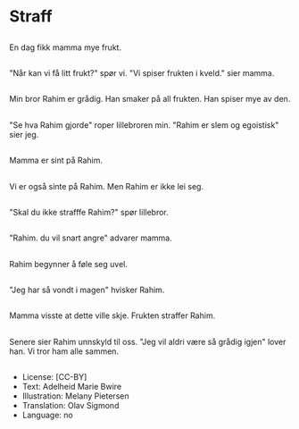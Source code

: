 # Straff

##
En dag fikk mamma mye frukt.

##
"Når kan vi få litt frukt?" spør vi. "Vi spiser frukten i kveld." sier mamma.

##
Min bror Rahim er grådig. Han smaker på all frukten. Han spiser mye av den.

##
"Se hva Rahim gjorde" roper lillebroren min. "Rahim er slem og egoistisk" sier jeg.

##
Mamma er sint på Rahim.

##
Vi er også sinte på Rahim. Men Rahim er ikke lei seg.

##
"Skal du ikke strafffe Rahim?" spør lillebror.

##
"Rahim. du vil snart angre" advarer mamma.

##
Rahim begynner å føle seg uvel.

##
"Jeg har så vondt i magen" hvisker Rahim.

##
Mamma visste at dette ville skje. Frukten straffer Rahim.

##
Senere sier Rahim unnskyld til oss. "Jeg vil aldri være så grådig igjen" lover han. Vi tror ham alle sammen.

##
* License: [CC-BY]
* Text: Adelheid Marie Bwire
* Illustration: Melany Pietersen
* Translation: Olav Sigmond
* Language: no
